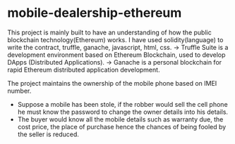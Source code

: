 # mobile-dealership-ethereum

This project is mainly built to have an understanding of how the public blockchain technology(Ethereum) works. I have used solidity(language) to write the contract, truffle, ganache, javascript, html, css.
-> Truffle Suite is a development environment based on Ethereum Blockchain, used to develop DApps (Distributed Applications).
-> Ganache is a personal blockchain for rapid Ethereum distributed application development.

The project maintains the ownership of the mobile phone based on IMEI number. 
- Suppose a mobile has been stole, if the robber would sell the cell phone he must know the password to change the owner details into his details.
- The buyer would know all the mobile details such as warranty due, the cost price, the place of purchase hence the chances of being fooled by the seller is reduced.

